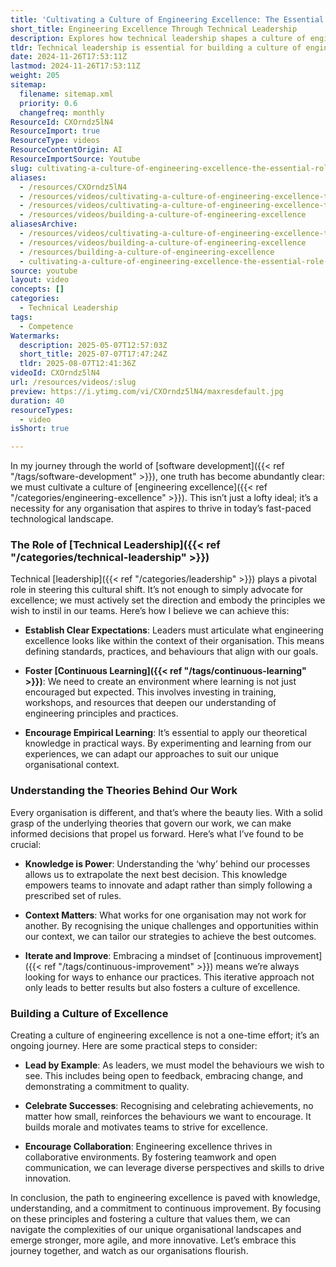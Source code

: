 ```yaml
---
title: 'Cultivating a Culture of Engineering Excellence: The Essential Role of Technical Leadership'
short_title: Engineering Excellence Through Technical Leadership
description: Explores how technical leadership shapes a culture of engineering excellence through clear standards, continuous learning, collaboration, and ongoing improvement in organisations.
tldr: Technical leadership is essential for building a culture of engineering excellence, which requires clear expectations, continuous learning, and practical application of knowledge. Leaders should tailor strategies to their organisation’s context, model desired behaviours, and foster collaboration and improvement. Prioritising these actions helps teams adapt, innovate, and achieve better results in a fast-changing environment.
date: 2024-11-26T17:53:11Z
lastmod: 2024-11-26T17:53:11Z
weight: 205
sitemap:
  filename: sitemap.xml
  priority: 0.6
  changefreq: monthly
ResourceId: CXOrndz5lN4
ResourceImport: true
ResourceType: videos
ResourceContentOrigin: AI
ResourceImportSource: Youtube
slug: cultivating-a-culture-of-engineering-excellence-the-essential-role-of-technical-leadership
aliases:
  - /resources/CXOrndz5lN4
  - /resources/videos/cultivating-a-culture-of-engineering-excellence-the-essential-role-of-technical-leadership-CXOrndz5lN4
  - /resources/videos/cultivating-a-culture-of-engineering-excellence-the-essential-role-of-technical-leadership
  - /resources/videos/building-a-culture-of-engineering-excellence
aliasesArchive:
  - /resources/videos/cultivating-a-culture-of-engineering-excellence-the-essential-role-of-technical-leadership
  - /resources/videos/building-a-culture-of-engineering-excellence
  - /resources/building-a-culture-of-engineering-excellence
  - cultivating-a-culture-of-engineering-excellence-the-essential-role-of-technical-leadership-CXOrndz5lN4
source: youtube
layout: video
concepts: []
categories:
  - Technical Leadership
tags:
  - Competence
Watermarks:
  description: 2025-05-07T12:57:03Z
  short_title: 2025-07-07T17:47:24Z
  tldr: 2025-08-07T12:41:36Z
videoId: CXOrndz5lN4
url: /resources/videos/:slug
preview: https://i.ytimg.com/vi/CXOrndz5lN4/maxresdefault.jpg
duration: 40
resourceTypes:
  - video
isShort: true

---
```

In my journey through the world of [software development]({{< ref "/tags/software-development" >}}), one truth has become abundantly clear: we must cultivate a culture of [engineering excellence]({{< ref "/categories/engineering-excellence" >}}). This isn’t just a lofty ideal; it’s a necessity for any organisation that aspires to thrive in today’s fast-paced technological landscape. 

### The Role of [Technical Leadership]({{< ref "/categories/technical-leadership" >}})

Technical [leadership]({{< ref "/categories/leadership" >}}) plays a pivotal role in steering this cultural shift. It’s not enough to simply advocate for excellence; we must actively set the direction and embody the principles we wish to instil in our teams. Here’s how I believe we can achieve this:

- **Establish Clear Expectations**: Leaders must articulate what engineering excellence looks like within the context of their organisation. This means defining standards, practices, and behaviours that align with our goals.
  
- **Foster [Continuous Learning]({{< ref "/tags/continuous-learning" >}})**: We need to create an environment where learning is not just encouraged but expected. This involves investing in training, workshops, and resources that deepen our understanding of engineering principles and practices.

- **Encourage Empirical Learning**: It’s essential to apply our theoretical knowledge in practical ways. By experimenting and learning from our experiences, we can adapt our approaches to suit our unique organisational context.

### Understanding the Theories Behind Our Work

Every organisation is different, and that’s where the beauty lies. With a solid grasp of the underlying theories that govern our work, we can make informed decisions that propel us forward. Here’s what I’ve found to be crucial:

- **Knowledge is Power**: Understanding the ‘why’ behind our processes allows us to extrapolate the next best decision. This knowledge empowers teams to innovate and adapt rather than simply following a prescribed set of rules.

- **Context Matters**: What works for one organisation may not work for another. By recognising the unique challenges and opportunities within our context, we can tailor our strategies to achieve the best outcomes.

- **Iterate and Improve**: Embracing a mindset of [continuous improvement]({{< ref "/tags/continuous-improvement" >}}) means we’re always looking for ways to enhance our practices. This iterative approach not only leads to better results but also fosters a culture of excellence.

### Building a Culture of Excellence

Creating a culture of engineering excellence is not a one-time effort; it’s an ongoing journey. Here are some practical steps to consider:

- **Lead by Example**: As leaders, we must model the behaviours we wish to see. This includes being open to feedback, embracing change, and demonstrating a commitment to quality.

- **Celebrate Successes**: Recognising and celebrating achievements, no matter how small, reinforces the behaviours we want to encourage. It builds morale and motivates teams to strive for excellence.

- **Encourage Collaboration**: Engineering excellence thrives in collaborative environments. By fostering teamwork and open communication, we can leverage diverse perspectives and skills to drive innovation.

In conclusion, the path to engineering excellence is paved with knowledge, understanding, and a commitment to continuous improvement. By focusing on these principles and fostering a culture that values them, we can navigate the complexities of our unique organisational landscapes and emerge stronger, more agile, and more innovative. Let’s embrace this journey together, and watch as our organisations flourish.
